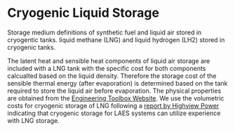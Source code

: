 # Cryogenic Liquid Storage

Storage medium definitions of synthetic fuel and liquid air stored in cryogentic tanks. liquid methane (LNG) and liquid hydrogen (LH2) stored in cryogenic tanks. 

The latent heat and sensible heat components of liquid air storage are included with a LNG tank with the specific cost for both components calcualted based on the liquid density. Therefore the storage cost of the sensible thermal energy (after evaporation) is determined based on the tank required to store the liquid air before evaporation. The physical properties are obtained from the [Engineering Toolbox Website](www.engineeringtoolbox.com). We use the volumetric costs for cryogenic storage of LNG following a [report by Highview Power](https://www.highviewpower.com/wp-content/uploads/2018/04/Highview-Brochure-November-2017-Online-A4-web.pdf) indicating that cryogenic storage for LAES systems can utilize experience with LNG storage.   
